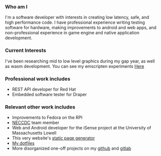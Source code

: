 <!--
    This program is free software: you can redistribute it and/or modify
    it under the terms of the GNU General Public License as published by the Free Software Foundation, either version 3 of the License, or
    (at your option) any later version.

    This program is distributed in the hope that it will be useful,
    but WITHOUT ANY WARRANTY; without even the implied warranty of
    MERCHANTABILITY or FITNESS FOR A PARTICULAR PURPOSE.  See the
    GNU General Public License for more details.

    You should have received a copy of the GNU General Public License
    along with this program.  If not, see <https://www.gnu.org/licenses/>.
-->

### Who am I

I'm a software developer with interests in creating low latency, safe, and high
performance code. I have professional experience writing testing software
for hardware, making improvements to android and web apps, and non-professional experience
in game engine and native application development.

### Current Interests

I've been researching mid to low level graphics during my gap year,
as well as wasm development. You can see my emscripten experiments
[Here](wasm.html)

### Professional work includes
* REST API developer for Red Hat
* Embedded software tester for Draper

### Relevant other work includes
* Improvements to Fedora on the RPI
* [NECCDC](https://neccdl.org/neccdc/) team member
* Web and Android developer for the iSense project at the University
of Massachusetts Lowell
* This very website's [static page generator](https://github.com/Codom/Codom.github.io)
* [My dotfiles](https://gitlab.com/Codom/i_use_arch_btw)
* More disorganized one-off projects on my [github](https://github.com/Codom) and
[gitlab](https://gitlab.com/Codom)
